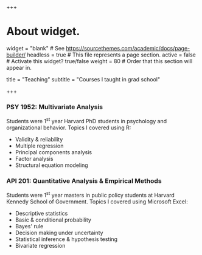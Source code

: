 +++
# About widget.
widget = "blank"  # See https://sourcethemes.com/academic/docs/page-builder/
headless = true  # This file represents a page section.
active = false  # Activate this widget? true/false
weight = 80  # Order that this section will appear in.

title = "Teaching"
subtitle = "Courses I taught in grad school"

+++

### PSY 1952: Multivariate Analysis
Students were 1<sup>st</sup> year Harvard PhD students in psychology and organizational behavior. Topics I covered using R:

* Validity & reliability  
* Multiple regression  
* Principal components analysis  
* Factor analysis  
* Structural equation modeling  
  
### API 201: Quantitative Analysis & Empirical Methods
Students were 1<sup>st</sup> year masters in public policy students at Harvard Kennedy School of Government. Topics I covered using Microsoft Excel:

* Descriptive statistics  
* Basic & conditional probability  
* Bayes' rule  
* Decision making under uncertainty  
* Statistical inference & hypothesis testing  
* Bivariate regression
